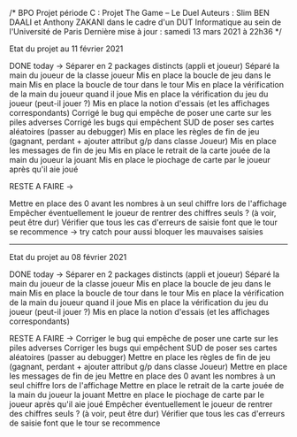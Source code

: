 /*
  BPO Projet période C : Projet The Game – Le Duel
  Auteurs : Slim BEN DAALI et Anthony ZAKANI
   dans le cadre d'un DUT Informatique au sein de l'Université de Paris
  Dernière mise à jour : samedi 13 mars 2021 à 22h36
 */

Etat du projet au 11 février 2021

DONE today -> 
Séparer en 2 packages distincts (appli et joueur)
Séparé la main du joueur de la classe joueur
Mis en place la boucle de jeu dans le main
Mis en place la boucle de tour dans le tour
Mis en place la vérification de la main du joueur quand il joue
Mis en place la vérification du jeu du joueur (peut-il jouer ?)
Mis en place la notion d'essais (et les affichages correspondants)
Corrigé le bug qui empêche de poser une carte sur les piles adverses
Corrigé les bugs qui empêchent SUD de poser ses cartes aléatoires (passer au debugger)
Mis en place les règles de fin de jeu (gagnant, perdant + ajouter attribut g/p dans classe Joueur)
Mis en place les messages de fin de jeu
Mis en place le retrait de la carte jouée de la main du joueur la jouant
Mis en place le piochage de carte par le joueur après qu'il aie joué

RESTE A FAIRE ->

Mettre en place des 0 avant les nombres à un seul chiffre lors de l'affichage 
Empêcher éventuellement le joueur de rentrer des chiffres seuls ? (à voir, peut être dur)
Vérifier que tous les cas d'erreurs de saisie font que le tour se recommence
-> try catch pour aussi bloquer les mauvaises saisies

-----------------------------------------------------------------------------------------------------------

Etat du projet au 08 février 2021

DONE today -> 
Séparer en 2 packages distincts (appli et joueur)
Séparé la main du joueur de la classe joueur
Mis en place la boucle de jeu dans le main
Mis en place la boucle de tour dans le tour
Mis en place la vérification de la main du joueur quand il joue
Mis en place la vérification du jeu du joueur (peut-il jouer ?)
Mis en place la notion d'essais (et les affichages correspondants)

RESTE A FAIRE ->
Corriger le bug qui empêche de poser une carte sur les piles adverses
Corriger les bugs qui empêchent SUD de poser ses cartes aléatoires (passer au debugger)
Mettre en place les règles de fin de jeu (gagnant, perdant + ajouter attribut g/p dans classe Joueur)
Mettre en place les messages de fin de jeu
Mettre en place des 0 avant les nombres à un seul chiffre lors de l'affichage 
Mettre en place le retrait de la carte jouée de la main du joueur la jouant
Mettre en place le piochage de carte par le joueur après qu'il aie joué
Empêcher éventuellement le joueur de rentrer des chiffres seuls ? (à voir, peut être dur)
Vérifier que tous les cas d'erreurs de saisie font que le tour se recommence
